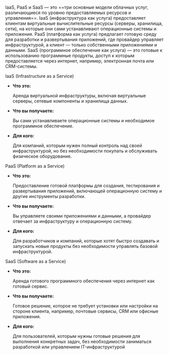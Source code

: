 IaaS, PaaS и SaaS — это ==три основные модели облачных услуг, различающиеся по уровню предоставляемых ресурсов и управления==. IaaS (инфраструктура как услуга) предоставляет клиентам виртуальные вычислительные ресурсы (серверы, хранилища, сети), на которые они сами устанавливают операционные системы и приложения. PaaS (платформа как услуга) предлагает готовую среду для разработки и развертывания приложений, где провайдер управляет инфраструктурой, а клиент — только собственными приложениями и данными. SaaS (программное обеспечение как услуга) — это готовые к использованию программные продукты, доступ к которым предоставляется через интернет, например, электронная почта или CRM-системы. 

IaaS (Infrastructure as a Service)

- **Что это:**
    
    Аренда виртуальной инфраструктуры, включая виртуальные серверы, сетевые компоненты и хранилища данных. 
    

- **Что вы получаете:**
    
    Вы сами устанавливаете операционные системы и необходимое программное обеспечение. 
    

- **Для кого:**
    
    Для компаний, которым нужен полный контроль над своей инфраструктурой, но без необходимости покупать и обслуживать физическое оборудование. 
    

PaaS (Platform as a Service)

- **Что это:**
    
    Предоставление готовой платформы для создания, тестирования и развертывания приложений, включающей операционную систему и другие инструменты разработки. 
    

- **Что вы получаете:**
    
    Вы управляете своими приложениями и данными, а провайдер отвечает за инфраструктуру и операционную систему. 
    

- **Для кого:**
    
    Для разработчиков и компаний, которые хотят быстро создавать и запускать новые продукты без необходимости управлять базовой инфраструктурой. 
    

SaaS (Software as a Service)

- **Что это:**
    
    Аренда готового программного обеспечения через интернет как готовый сервис. 
    

- **Что вы получаете:**
    
    Готовое решение, которое не требует установки или настройки на стороне клиента, например, почтовые сервисы, CRM или офисные приложения. 
    

- **Для кого:**
    
    Для пользователей, которым нужны готовые решения для выполнения конкретных задач, без необходимости заниматься разработкой или управлением IT-инфраструктурой